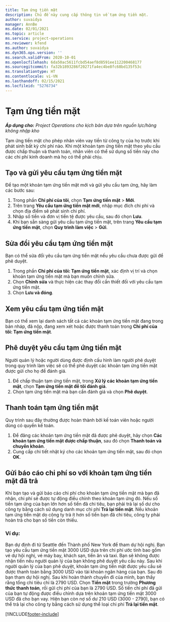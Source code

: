 ```yaml
---
title: Tạm ứng tiền mặt
description: Chủ đề này cung cấp thông tin về tạm ứng tiền mặt.
author: suvaidya
manager: AnnBe
ms.date: 02/01/2021
ms.topic: article
ms.service: project-operations
ms.reviewer: kfend
ms.author: suvaidya
ms.dyn365.ops.version: ''
ms.search.validFrom: 2020-10-01
ms.openlocfilehash: 6da50ac5611fcbd54aef8d8591ee112200468177
ms.sourcegitcommit: fa32b1893286f20271fa4ec4be8fc68bd135f53c
ms.translationtype: HT
ms.contentlocale: vi-VN
ms.lasthandoff: 02/15/2021
ms.locfileid: "5276734"
---
```

# <a name="cash-advance"></a>Tạm ứng tiền mặt

_**Áp dụng cho:** Project Operations cho kịch bản dựa trên nguồn lực/hàng không nhập kho_

Tạm ứng tiền mặt cho phép nhân viên vay tiền từ công ty của họ trước khi phát sinh bất kỳ chi phí nào. Khi một khoản tạm ứng tiền mặt theo yêu cầu được chấp thuận và thanh toán, nhân viên có thể sử dụng số tiền này cho các chi phí kinh doanh mà họ có thể phải chịu. 

## <a name="create-and-submit-a-cash-advance-request"></a>Tạo và gửi yêu cầu tạm ứng tiền mặt
Để tạo một khoản tạm ứng tiền mặt mới và gửi yêu cầu tạm ứng, hãy làm các bước sau: 

1. Trong phần **Chi phí của tôi**, chọn **Tạm ứng tiền mặt** > **Mới**. 
2. Trên trang **Yêu cầu tạm ứng tiền mặt mới**, nhập mục đích chi phí và chọn địa điểm sẽ phát sinh chi phí.
3. Nhập số tiền và đơn vị tiền tệ được yêu cầu, sau đó chọn **Lưu**. 
4. Khi bạn sẵn sàng gửi yêu cầu tạm ứng tiền mặt, trên trang **Yêu cầu tạm ứng tiền mặt**, chọn **Quy trình làm việc** > **Gửi**.

## <a name="modify-a-cash-advance-request"></a>Sửa đổi yêu cầu tạm ứng tiền mặt

Bạn có thể sửa đổi yêu cầu tạm ứng tiền mặt nếu yêu cầu chưa được gửi để phê duyệt.

1. Trong phần **Chi phí của tôi: Tạm ứng tiền mặt**, xác định vị trí và chọn khoản tạm ứng tiền mặt mà bạn muốn chỉnh sửa.
2. Chọn **Chỉnh sửa** và thực hiện các thay đổi cần thiết đối với yêu cầu tạm ứng tiền mặt. 
3. Chọn **Lưu và đóng**.


## <a name="view-cash-advance-requests"></a>Xem yêu cầu tạm ứng tiền mặt
Bạn có thể xem lại danh sách tất cả các khoản tạm ứng tiền mặt đang trong bản nháp, đã nộp, đang xem xét hoặc được thanh toán trong **Chi phí của tôi: Tạm ứng tiền mặt**. 

## <a name="approve-cash-advance-requests"></a>Phê duyệt yêu cầu tạm ứng tiền mặt

Người quản lý hoặc người dùng được định cấu hình làm người phê duyệt trong quy trình làm việc sẽ có thể phê duyệt các khoản tạm ứng tiền mặt được gửi cho họ để đánh giá. 

1. Để chấp thuận tạm ứng tiền mặt, trong **Xử lý các khoản tạm ứng tiền mặt**, chọn **Tạm ứng tiền mặt để tôi đánh giá**.
2. Chọn tạm ứng tiền mặt mà bạn cần đánh giá và chọn **Phê duyệt**.  

## <a name="pay-cash-advances"></a>Thanh toán tạm ứng tiền mặt 
Quy trình sau đây thường được hoàn thành bởi kế toán viên hoặc người dùng có quyền kế toán.

1. Để đăng các khoản tạm ứng tiền mặt đã được phê duyệt, hãy chọn **Các khoản tạm ứng tiền mặt được chấp thuận**, sau đó chọn **Thanh toán và chuyển khoản**.  
2. Cung cấp chi tiết nhật ký cho các khoản tạm ứng tiền mặt, sau đó chọn **OK**. 

## <a name="submit-an-expense-report-against-a-paid-cash-advance"></a>Gửi báo cáo chi phí so với khoản tạm ứng tiền mặt đã trả 

Khi bạn tạo và gửi báo cáo chi phí cho khoản tạm ứng tiền mặt mà bạn đã nhận, chi phí sẽ được tự động điều chỉnh theo khoản tạm ứng đó. Nếu số tiền tạm ứng của bạn lớn hơn số tiền đã chi tiêu, bạn phải trả lại số dư cho công ty bằng cách sử dụng danh mục chi phí **Trả lại tiền mặt**. Nếu khoản tạm ứng tiền mặt do công ty trả ít hơn số tiền bạn đã chi tiêu, công ty phải hoàn trả cho bạn số tiền còn thiếu. 

### <a name="example"></a>Ví dụ:
Bạn dự định đi từ Seattle đến Thành phố New York để tham dự hội nghị. Bạn tạo yêu cầu tạm ứng tiền mặt 3000 USD dựa trên chi phí ước tính bao gồm vé dự hội nghị, vé máy bay, khách sạn, tiền ăn và taxi. Bạn sẽ không được nhận tiền nếu người quản lý của bạn không phê duyệt yêu cầu này. Sau khi người quản lý của bạn phê duyệt, khoản tạm ứng tiền mặt được yêu cầu sẽ được thanh toán bằng 3000 USD vào tài khoản ngân hàng của bạn. Sau đó bạn tham dự hội nghị. Sau khi hoàn thành chuyến đi của mình, bạn thấy rằng tổng chi tiêu chỉ là 2790 USD. Chọn **Tiền mặt** trong trường **Phương thức thanh toán**, rồi gửi chi phí của bạn là 2790 USD. Số tiền chi phí đã gửi của bạn tự động được điều chỉnh dựa trên khoản tạm ứng tiền mặt 3000 USD đã cho bạn vay. Hiện bạn còn nợ số dư 210 USD (3000 - 2790), bạn có thể trả lại cho công ty bằng cách sử dụng thể loại chi phí **Trả lại tiền mặt**.



[!INCLUDE[footer-include](../includes/footer-banner.md)]